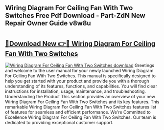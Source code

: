 ## Wiring Diagram For Ceiling Fan With Two Switches Free Pdf Download - Part-ZdN New Repair Owner Guide v8w8u

# <h2><a href="http://dfm8xu.blite.top/?on=Wiring+Diagram+For+Ceiling+Fan+With+Two+Switches">🔗Download New 👉🔴 Wiring Diagram For Ceiling Fan With Two Switches</a></h2>

[![Wiring Diagram For Ceiling Fan With Two Switches download](https://i.imgur.com/lujVjoI.png)](http://dfm8xu.blite.top/?on=Wiring+Diagram+For+Ceiling+Fan+With+Two+Switches)
Greetings and welcome to the user manual for your newly launched Wiring Diagram For Ceiling Fan With Two Switches. This manual is specifically designed to help you get started with your product and provide you with a thorough understanding of its features, functions, and capabilities. You will find clear instructions for installation, usage, maintenance, and troubleshooting. Understanding the Product This section provides an overview of your new Wiring Diagram For Ceiling Fan With Two Switches and its key features. This remarkable Wiring Diagram For Ceiling Fan With Two Switches features list of features for seamless and efficient performance. We're Committed to Excellence Wiring Diagram For Ceiling Fan With Two Switches. Our team is dedicated to providing exceptional customer support.

